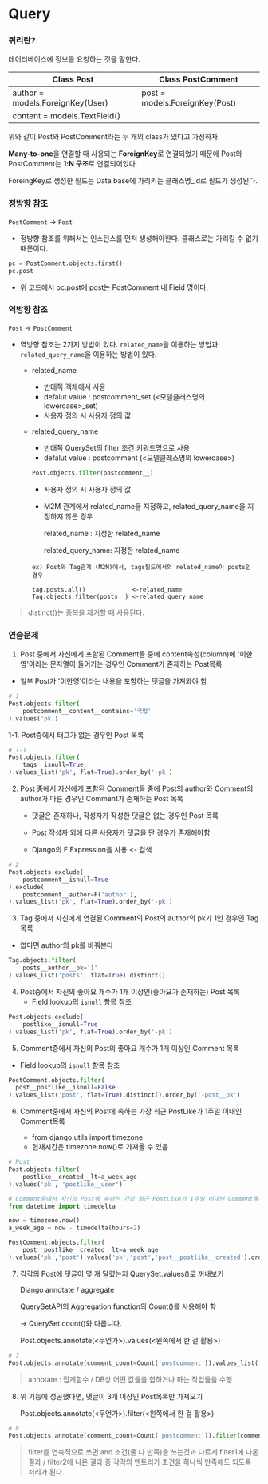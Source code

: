 # Query



### 쿼리란?

데이터베이스에 정보를 요청하는 것을 말한다.



| Class Post                       | Class PostComment              |
| -------------------------------- | ------------------------------ |
| author = models.ForeignKey(User) | post = models.ForeignKey(Post) |
| content = models.TextField()     |                                |

위와 같이 Post와 PostComment라는 두 개의 class가 있다고 가정하자.

**Many-to-one**을 연결할 때 사용되는 **ForeignKey**로 연결되었기 때문에 Post와 PostComment는 **1:N 구조**로 연결되어있다.

ForeingKey로 생성한 필드는 Data base에 가리키는 클래스명_id로 필드가 생성된다.



### 정방향 참조

`PostComment` -> `Post`

- 정방향 참조를 위해서는 인스턴스를 먼저 생성해야한다. 클래스로는 가리킬 수 없기 때문이다.

```python
pc = PostComment.objects.first()
pc.post
```

- 위 코드에서 pc.post에 post는 PostComment 내 Field 명이다.



### 역방향 참조

`Post` -> `PostComment`

- 역방향 참조는 2가지 방법이 있다. `related_name`을 이용하는 방법과 ` related_query_name`을 이용하는 방법이 있다.

  - related_name

    - 반대쪽 객체에서 사용
    - defalut value : postcomment_set 	(<모델클래스명의 lowercase>_set)
    - 사용자 정의 시 사용자 정의 값

  - related_query_name

    - 반대쪽 QuerySet의 filter 조건 키워드명으로 사용
    - defalut value : postcomment 			(<모델클래스명의 lowercase>)

    ```python
    Post.objects.filter(postcomment__)
    ```

    

    - 사용자 정의 시 사용자 정의 값

    - M2M 관계에서 related_name을 지정하고, related_query_name을 지정하지 않은 경우

      related_name : 지정한 related_name

      related_query_name: 지정한 related_name


    ```
    ex) Post와 Tag관계 (M2M)에서, tags필드에서의 related_name이 posts인 경우
    
    tag.posts.all()				<-related_name
    Tag.objects.filter(posts__)	<-related_query_name
    ```

> distinct()는 중복을 제거할 때 사용된다.



### 연습문제 

1. Post 중에서 자신에게 포함된 Comment들 중에 content속성(column)에 '이한영'이라는 문자열이 들어가는 경우인 Comment가 존재하는 Post목록

- 일부 Post가 '이한영'이라는 내용을 포함하는 댓글을 가져와야 함

```python
# 1
Post.objects.filter(
    postcomment__content__contains='국밥'
).values('pk')
```

   

1-1. Post중에서 태그가 없는 경우인 Post 목록

```python
# 1-1
Post.objects.filter(
    tags__isnull=True,
).values_list('pk', flat=True).order_by('-pk')
```



2. Post 중에서 자신에게 포함된 Comment들 중에 Post의 author와 Comment의 author가 다른 경우인 Comment가 존재하는 Post 목록
   - 댓글은 존재하나, 작성자가 작성한 댓글은 없는 경우인 Post 목록

   - Post 작성자 외에 다른 사용자가 댓글을 단 경우가 존재해야함
   - Django의 F Expression을 사용 <- 검색

```python
# 2
Post.objects.exclude(
    postcomment__isnull=True
).exclude(
    postcomment__author=F('author'),
).values_list('pk', flat=True).order_by('-pk')
```



3. Tag 중에서 자신에게 연결된 Comment의 Post의 author의 pk가 1인 경우인 Tag 목록

- 없다면 author의 pk를 바꿔본다

```python
Tag.objects.filter(
    posts__author__pk='1'
).values_list('posts', flat=True).distinct()
```



4. Post중에서 자신의 좋아요 개수가 1개 이상인(좋아요가 존재하는) Post 목록
   - Field lookup의 `isnull` 항목 참조

```python
Post.objects.exclude(
    postlike__isnull=True
).values_list('pk', flat=True).order_by('-pk')
```



5. Comment중에서 자신의 Post의 좋아요 개수가 1개 이상인 Comment 목록

- Field lookup의 `isnull` 항목 참조

```python
PostComment.objects.filter(
  post__postlike__isnull=False
).values_list('post', flat=True).distinct().order_by('-post__pk')
```



6. Comment중에서 자신의 Post에 속하는 가장 최근 PostLike가 1주일 이내인 Comment목록

   - from django.utils import timezone
   - 현재시간은 timezone.now()로 가져올 수 있음

```python
# Post
Post.objects.filter(
    postlike__created__lt=a_week_age
).values('pk', 'postlike__user')

# Comment중에서 자신의 Post에 속하는 가장 최근 PostLike가 1주일 이내인 Comment목록
from datetime import timedelta

now = timezone.now()
a_week_age = now - timedelta(hours=2)

PostComment.objects.filter(
    post__postlike__created__lt=a_week_age
).values('pk','post').values('pk','post','post__postlike__created').order_by('-post').filter(post__pk=21)
```



7. 각각의 Post에 댓글이 몇 개 달렸는지 QuerySet.values()로 꺼내보기

   Django annotate / aggregate

   QuerySetAPI의 Aggregation function의 Count()를 사용해야 함

   -> QuerySet.count()와 다릅니다.

   Post.objects.annotate(<무언가>).values(<왼쪽에서 한 걸 활용>)

```python
# 7
Post.objects.annotate(comment_count=Count('postcomment')).values_list('pk', 'comment_count')
```

> annotate : 집계함수 / DB상 어떤 값들을 합하거나 하는 작업들을 수행



8. 위 기능에 성공했다면, 댓글이 3개 이상인 Post목록만 가져오기

   Post.objects.annotate(<무언가>).filter(<왼쪽에서 한 걸 활용>)

```python
# 8
Post.objects.annotate(comment_count=Count('postcomment')).filter(comment_count__gte=3).values_list('pk','content')
```



> filter를 연속적으로 쓰면 and 조건(둘 다 만족)을 쓰는것과 다르게 filter1에 나온 결과 / filter2에 나온 결과 중 각각의 엔트리가 조건을 하나씩 만족해도 되도록 처리가 된다.